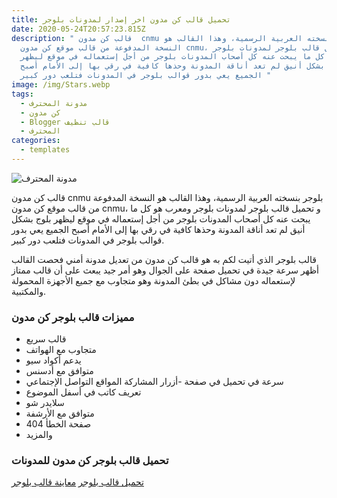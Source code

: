 ```yaml
---
title: تحميل قالب كن مدون اخر إصدار لمدونات بلوجر
date: 2020-05-24T20:57:23.815Z
description: " قالب كن مدون  cnmu بلوجر بنسخته العربية الرسمية، وهذا القالب هو
  النسخة المدفوعة من قالب موقع كن مدون cnmu، و تحميل قالب بلوجر لمدونات بلوجر
  ومعرب هو كل ما يبحت عنه كل أصحاب المدونات بلوجر من أجل إستعماله في موقع ليظهر
  بلوج بشكل أنيق لم تعد أناقة المدونة وحذها كافية في رقي بها إلى الأمام أصبح
  الجميع يعي بدور قوالب بلوجر في المدونات فتلعب دور كبير "
image: /img/Stars.webp
tags:
  - مدونة المحترف
  - كن مدون
  - Blogger قالب تنظيف
  - المحترف
categories:
  - templates
---
```

<img src="https://2.bp.blogspot.com/-gpi5cocoicM/Ww3p2WeU3gI/AAAAAAAAC4k/a4tS1zpYjzIEVmPCNCOaVIPZPFbdK3v8QCLcBGAs/s1600/cnmu%2B-%2Bsigma%2Bweb.jpg"
     alt="مدونة المحترف" />  

 قالب كن مدون  cnmu بلوجر بنسخته العربية الرسمية، وهذا القالب هو النسخة المدفوعة من قالب موقع كن مدون cnmu، و تحميل قالب بلوجر لمدونات بلوجر ومعرب هو كل ما يبحت عنه كل أصحاب المدونات بلوجر من أجل إستعماله في موقع ليظهر بلوج بشكل أنيق لم تعد أناقة المدونة وحذها كافية في رقي بها إلى الأمام أصبح الجميع يعي بدور قوالب بلوجر في المدونات فتلعب دور كبير.

قالب بلوجر الذي أتيت لكم به هو قالب كن مدون من تعديل مدونة أمني فحصت القالب أظهر سرعة جيدة في تحميل صفحة على الجوال وهو أمر جيد يبعث على أن قالب ممتاز لإستعماله دون مشاكل في بطئ المدونة وهو متجاوب مع جميع الأجهزة المحمولة والمكتبية.

### مميزات قالب بلوجر كن مدون

* قالب سريع 
* متجاوب مع الهواتف 
* يدعم أكواد سيو 
* متوافق مع أدسنس 
* سرعة في تحميل في صفحة  -أزرار المشاركة المواقع التواصل الإجتماعي 
* تعريف كاتب في أسفل الموضوع
* سلايدر شو
* متوافق مع الأرشفة 
* صفحة الخطأ 404
* والمزيد

### تحميل قالب بلوجر كن مدون للمدونات

 [تحميل قالب بلوجر](http://gsur.in/9B5l)           [معاينة قالب بلوجر](http://gsur.in/9B5s)